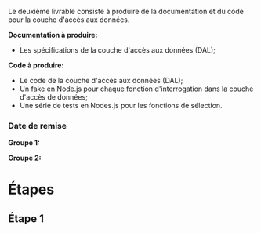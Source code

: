 Le deuxième livrable consiste à produire de la documentation et du code pour la couche d'accès aux données.

**Documentation à produire:**

* Les spécifications de la couche d'accès aux données (DAL);

**Code à produire:**

* Le code de la couche d'accès aux données (DAL);
* Un fake en Node.js pour chaque fonction d'interrogation dans la couche d'accès de données;
* Une série de tests en Nodes.js pour les fonctions de sélection.

### Date de remise

**Groupe 1:** 

**Groupe 2:** 

# Étapes

## Étape 1
